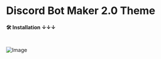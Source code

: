 # Discord Bot Maker 2.0 Theme
**🛠 Installation ↓↓↓**
#
![Image](https://github.com/user-attachments/assets/618c867f-f291-4aad-a02b-4bcc7a574e3c)
